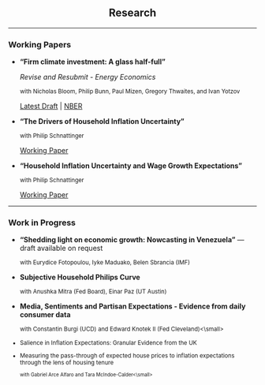 <div style="text-align: center">

## Research

</div>

---

### Working Papers

- **“Firm climate investment: A glass half-full”**
   
   *Revise and Resubmit - Energy Economics*


   <small>with Nicholas Bloom, Philip Bunn, Paul Mizen, Gregory Thwaites, and Ivan Yotzov</small>
   

   [Latest Draft]() | [NBER](https://www.nber.org/papers/w33081)

- **“The Drivers of Household Inflation Uncertainty”**

   
   <small>with Philip Schnattinger</small>

   
   [Working Paper](https://www.dropbox.com/scl/fi/wxp6kppwp4kyud0lpfh1r/Drivers_of_Household_Inflation_Uncertainty.pdf?rlkey=8zafc6rmd0cia6byxsehb070o&e=2&dl=0)

- **“Household Inflation Uncertainty and Wage Growth Expectations”**

   
   <small>with Philip Schnattinger</small>

   
   [Working Paper](https://www.dropbox.com/home/Inflation%20uncertainty?preview=Household+Inflation+Uncertainty+and+Wage+Growth+Expectation.pdf)
  
---

### Work in Progress

- **“Shedding light on economic growth: Nowcasting in Venezuela”** — draft available on request  

  <small>with Eurydice Fotopoulou, Iyke Maduako, Belen Sbrancia (IMF)</small>

- **Subjective Household Philips Curve**
  
  <small>with Anushka Mitra (Fed Board), Einar Paz (UT Austin)</small>

- **Media, Sentiments and Partisan Expectations - Evidence from daily consumer data**
  
   <small>with Constantin Burgi (UCD) and Edward Knotek II (Fed Cleveland)<\small>
  
- Salience in Inflation Expectations: Granular Evidence from the UK

- Measuring the pass-through of expected house prices to inflation expectations through the lens of housing tenure

   <small>with Gabriel Arce Alfaro and Tara McIndoe-Calder<\small>
